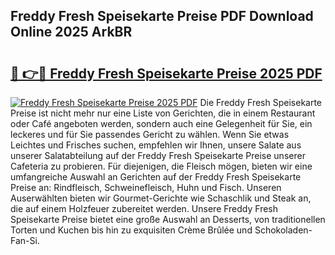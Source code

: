## Freddy Fresh Speisekarte Preise PDF Download Online 2025 ArkBR

# <h2><a href="http://gc9wm8.nevu.top/?p=Freddy+Fresh+Speisekarte+Preise">🔗 👉🔴 Freddy Fresh Speisekarte Preise 2025 PDF</a></h2>

[![Freddy Fresh Speisekarte Preise 2025 PDF](https://i.imgur.com/dBaPXMq.png)](http://gc9wm8.nevu.top/?p=Freddy+Fresh+Speisekarte+Preise)
Die Freddy Fresh Speisekarte Preise ist nicht mehr nur eine Liste von Gerichten, die in einem Restaurant oder Café angeboten werden, sondern auch eine Gelegenheit für Sie, ein leckeres und für Sie passendes Gericht zu wählen. Wenn Sie etwas Leichtes und Frisches suchen, empfehlen wir Ihnen, unsere Salate aus unserer Salatabteilung auf der Freddy Fresh Speisekarte Preise unserer Cafeteria zu probieren. Für diejenigen, die Fleisch mögen, bieten wir eine umfangreiche Auswahl an Gerichten auf der Freddy Fresh Speisekarte Preise an: Rindfleisch, Schweinefleisch, Huhn und Fisch. Unseren Auserwählten bieten wir Gourmet-Gerichte wie Schaschlik und Steak an, die auf einem Holzfeuer zubereitet werden. Unsere Freddy Fresh Speisekarte Preise bietet eine große Auswahl an Desserts, von traditionellen Torten und Kuchen bis hin zu exquisiten Crème Brûlée und Schokoladen-Fan-Si.
